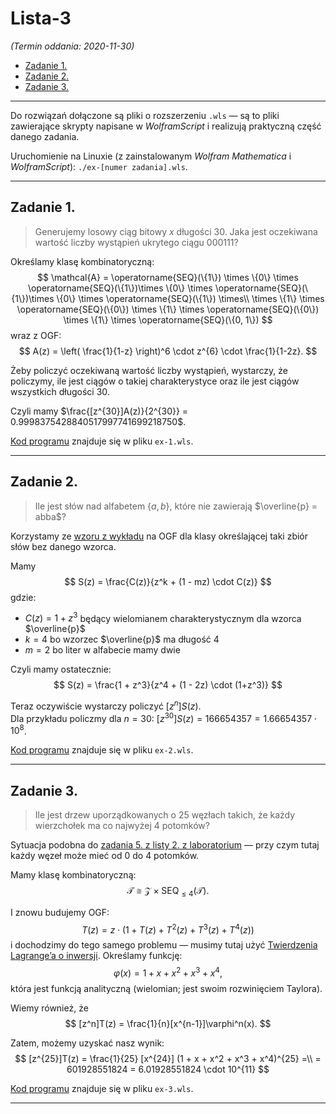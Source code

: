 # Lista-3

*(Termin oddania: 2020-11-30)*

- [Zadanie 1.](#zadanie-1)
- [Zadanie 2.](#zadanie-2)
- [Zadanie 3.](#zadanie-3)

---

Do rozwiązań dołączone są pliki o rozszerzeniu `.wls` — są to pliki zawierające skrypty napisane w *WolframScript* i realizują praktyczną część danego zadania.

Uruchomienie na Linuxie (z zainstalowanym *Wolfram Mathematica* i *WolframScript*): `./ex-[numer zadania].wls`.

---

## Zadanie 1.

> Generujemy losowy ciąg bitowy $x$ długości $30$. Jaka jest oczekiwana wartość liczby wystąpień ukrytego ciągu $000111$?

Określamy klasę kombinatoryczną:
$$
\mathcal{A} = \operatorname{SEQ}(\{1\}) \times \{0\} \times \operatorname{SEQ}(\{1\})\times \{0\} \times \operatorname{SEQ}(\{1\})\times \{0\} \times \operatorname{SEQ}(\{1\}) \times\\
\times \{1\} \times \operatorname{SEQ}(\{0\}) \times \{1\} \times \operatorname{SEQ}(\{0\}) \times \{1\} \times \operatorname{SEQ}(\{0, 1\})
$$
wraz z OGF:
$$
A(z) = \left( \frac{1}{1-z} \right)^6 \cdot z^{6} \cdot \frac{1}{1-2z}.
$$

Żeby policzyć oczekiwaną wartość liczby wystąpień, wystarczy, że policzymy, ile jest ciągów o takiej charakterystyce oraz ile jest ciągów wszystkich długości $30$.

Czyli mamy $\frac{[z^{30}]A(z)}{2^{30}} = 0.9998375428840517997741699218750$.

[Kod programu](ex-1.wls) znajduje się w pliku `ex-1.wls`.

---

## Zadanie 2.

> Ile jest słów nad alfabetem $\{a, b\}$, które nie zawierają $\overline{p} = abba$?

Korzystamy ze [wzoru z wykładu](../../wyk/2020-10-26/języki.md#42-ciągi-długości-n-z-wzorcem-overlinep) na OGF dla klasy określającej taki zbiór słów bez danego wzorca.

Mamy
$$
S(z) = \frac{C(z)}{z^k + (1 - mz) \cdot C(z)}
$$
gdzie:
- $C(z) = 1 + z^3$ będący wielomianem charakterystycznym dla wzorca $\overline{p}$
- $k = 4$ bo wzorzec $\overline{p}$ ma długość $4$
- $m = 2$ bo liter w alfabecie mamy dwie

Czyli mamy ostatecznie:
$$
S(z) = \frac{1 + z^3}{z^4 + (1 - 2z) \cdot (1+z^3)}
$$

Teraz oczywiście wystarczy policzyć $[z^n]S(z)$.\
Dla przykładu policzmy dla $n = 30$: $[z^{30}]S(z) = 166654357 = 1.66654357 \cdot 10^{8}$.

[Kod programu](ex-2.wls) znajduje się w pliku `ex-2.wls`.

---

## Zadanie 3.

> Ile jest drzew uporządkowanych o $25$ węzłach takich, że każdy wierzchołek ma co najwyżej $4$ potomków?

Sytuacja podobna do [zadania 5. z listy 2. z laboratorium](../../lab/lista-2/lista-2.md#zadanie-5) — przy czym tutaj każdy węzeł może mieć od $0$ do $4$ potomków.

Mamy klasę kombinatoryczną:
$$
\mathcal{T} \cong \mathcal{Z} \times \operatorname{SEQ}_{\le4}(\mathcal{T}).
$$

I znowu budujemy OGF:
$$
T(z) = z \cdot \left( 1 + T(z) + T^2(z) + T^3(z) + T^4(z) \right)
$$
i dochodzimy do tego samego problemu — musimy tutaj użyć [Twierdzenia Lagrange’a o inwersji](../../wyk/2020-11-09/tw-lagrangea-o-inwersji.md). Określamy funkcję:
$$
\varphi(x) = 1 + x + x^2 + x^3 + x^4,
$$
która jest funkcją analityczną (wielomian; jest swoim rozwinięciem Taylora).

Wiemy również, że
$$
[z^n]T(z) = \frac{1}{n}[x^{n-1}]\varphi^n(x).
$$

Zatem, możemy uzyskać nasz wynik:
$$
[z^{25}]T(z) = \frac{1}{25} [x^{24}] (1 + x + x^2 + x^3 + x^4)^{25} =\\
= 601928551824 = 6.01928551824 \cdot 10^{11}
$$

[Kod programu](ex-3.wls) znajduje się w pliku `ex-3.wls`.

---
